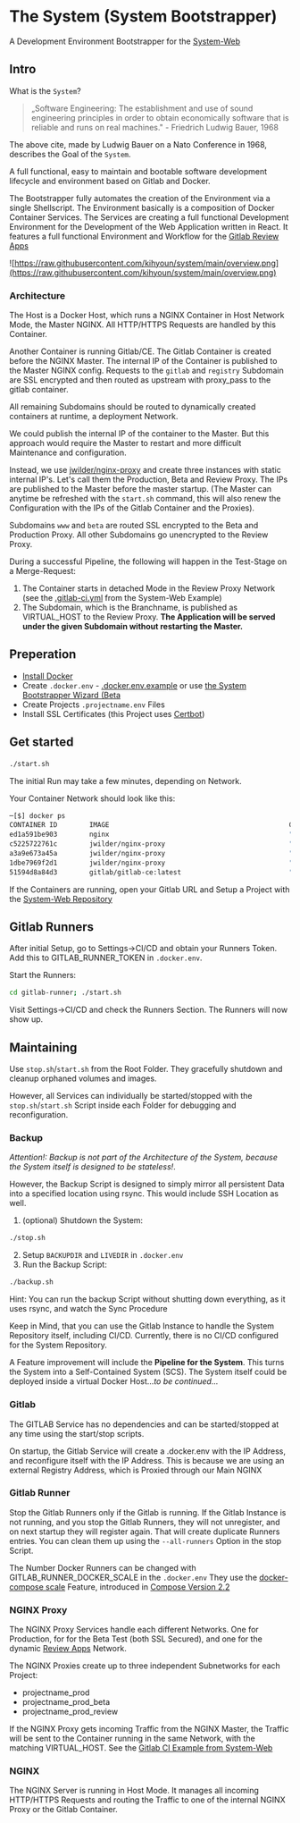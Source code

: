# The System (System Bootstrapper)

A Development Environment Bootstrapper for the [System-Web](https://github.com/kihyoun/system-web)

## Intro

What is the `System`?

> „Software Engineering: The establishment and use of sound engineering principles in order to obtain economically software that is reliable and runs on real machines." - Friedrich Ludwig Bauer, 1968

The above cite, made by Ludwig Bauer on a Nato Conference in 1968, describes the Goal of the `System`.

A full functional, easy to maintain and bootable software development lifecycle and environment based on Gitlab and Docker. 

The Bootstrapper fully automates the creation of the Environment via a single Shellscript. The Environment basically is a composition of Docker Container Services. The Services are creating a full functional Development Environment for the Development of the Web Application written in React. It features a full functional Environment and Workflow for the [Gitlab Review Apps](https://docs.gitlab.com/ee/ci/review_apps/)

![https://raw.githubusercontent.com/kihyoun/system/main/overview.png](https://raw.githubusercontent.com/kihyoun/system/main/overview.png)

### Architecture
The Host is a Docker Host, which runs a NGINX Container in Host Network Mode, the Master NGINX. All HTTP/HTTPS Requests are handled by this Container. 

Another Container is running Gitlab/CE. The Gitlab Container is created before the NGINX Master. The internal IP of the Container is published to the Master NGINX config. Requests to the `gitlab` and `registry` Subdomain are SSL encrypted and then routed as upstream with proxy_pass to the gitlab container. 

All remaining Subdomains should be routed to dynamically created containers at runtime, a deployment Network.

We could publish the internal IP of the container to the Master. But this approach would require the Master to restart and more difficult Maintenance and configuration.

Instead, we use [jwilder/nginx-proxy](https://hub.docker.com/r/jwilder/nginx-proxy) and create three instances with static internal IP's. Let's call them the Production, Beta and Review Proxy. The IPs are published to the Master before the master startup. (The Master can anytime be refreshed with the `start.sh` command, this will also renew the Configuration with the IPs of the Gitlab Container and the Proxies).

Subdomains `www` and `beta` are routed SSL encrypted to the Beta and Production Proxy. 
All other Subdomains go unencrypted to the Review Proxy.

During a successful Pipeline, the following will happen in the Test-Stage on a Merge-Request:
1. The Container starts in detached Mode in the Review Proxy Network (see the [.gitlab-ci.yml](https://github.com/kihyoun/system-web/blob/main/.gitlab-ci.yml#L70) from the System-Web Example)
2. The Subdomain, which is the Branchname, is published as VIRTUAL_HOST to the Review Proxy. **The Application will be served under the given Subdomain without restarting the Master.**

## Preperation

- [Install Docker](https://docs.docker.com/engine/install/ubuntu/)
- Create `.docker.env` - [.docker.env.example](https://github.com/kihyoun/system/blob/main/.docker.env.example) or use [the System Bootstrapper Wizard (Beta](https://www.system-bootstrapper.com)
- Create Projects `.projectname.env` Files
- Install SSL Certificates (this Project uses [Certbot](https://ceratbot.eff.org/lets-encrypt/ubuntufocal-other))

## Get started

```bash
./start.sh
```
The initial Run may take a few minutes, depending on Network. 

Your Container Network should look like this:
```bash
─[$] docker ps                                                                                                                                                                                                               [3:43:24]
CONTAINER ID        IMAGE                                             COMMAND                  CREATED             STATUS                    PORTS                                 NAMES
ed1a591be903        nginx                                             "/docker-entrypoint.…"   14 minutes ago      Up 14 minutes                                                   nginx_web_1
c5225722761c        jwilder/nginx-proxy                               "/app/docker-entrypo…"   14 minutes ago      Up 14 minutes             80/tcp                                nginx-proxy_review_1
a3a9e673a45a        jwilder/nginx-proxy                               "/app/docker-entrypo…"   14 minutes ago      Up 14 minutes             80/tcp                                nginx-proxy_prod_1
1dbe7969f2d1        jwilder/nginx-proxy                               "/app/docker-entrypo…"   14 minutes ago      Up 14 minutes             80/tcp                                nginx-proxy_beta_1
51594d8a84d3        gitlab/gitlab-ce:latest                           "/assets/wrapper"        14 minutes ago      Up 14 minutes (healthy)   80/tcp, 0.0.0.0:22->22/tcp, 443/tcp   gitlab_gitlab_1
```

If the Containers are running, open your Gitlab URL and Setup a Project with the [System-Web Repository](https://github.com/kihyoun/system-web)

## Gitlab Runners
After initial Setup, go to Settings->CI/CD and obtain your Runners Token. Add this to GITLAB_RUNNER_TOKEN in `.docker.env`.

Start the Runners:

```bash
cd gitlab-runner; ./start.sh
```

Visit Settings->CI/CD and check the Runners Section. The Runners will now show up.

## Maintaining

Use `stop.sh`/`start.sh` from the Root Folder. They gracefully shutdown and cleanup orphaned volumes and images.

However, all Services can individually be started/stopped with the `stop.sh`/`start.sh` Script inside each Folder for debugging and reconfiguration.

### Backup

*Attention!: Backup is not part of the Architecture of the System, because the System itself is designed to be stateless!*.

However, the Backup Script is designed to simply mirror all persistent Data into a specified location using rsync. This would include SSH Location as well.

1. (optional) Shutdown the System:
```bash
./stop.sh
```
2. Setup `BACKUPDIR` and `LIVEDIR` in `.docker.env`
3. Run the Backup Script: 
```bash
./backup.sh
```

Hint: You can run the backup Script without shutting down everything, as it uses rsync, and watch the Sync Procedure

Keep in Mind, that you can use the Gitlab Instance to handle the System Repository itself, including CI/CD. Currently, there is no CI/CD configured for the System Repository.

A Feature improvement will include the **Pipeline for the System**. This turns the System into a Self-Contained System (SCS). The System itself could be deployed inside a virtual Docker Host...*to be continued...*

### Gitlab

The GITLAB Service has no dependencies and can be started/stopped at any time using the start/stop scripts. 

On startup, the Gitlab Service will create a .docker.env with the IP Address, and reconfigure itself with the IP Address. This is because we are using an external Registry Address, which is Proxied through our Main NGINX

### Gitlab Runner

Stop the Gitlab Runners only if the Gitlab is running. If the Gitlab Instance is not running, and you stop the Gitlab Runners, they will not unregister, and on next startup they will register again. That will create duplicate Runners entries. You can clean them up using the `--all-runners` Option in the stop Script.

The Number Docker Runners can be changed with GITLAB_RUNNER_DOCKER_SCALE in the `.docker.env`
They use the [docker-compose scale](https://docs.docker.com/compose/compose-file/compose-file-v2/#scale) Feature, introduced in [Compose Version 2.2](https://docs.docker.com/compose/compose-file/compose-versioning/#version-22)

### NGINX Proxy

The NGINX Proxy Services handle each different Networks. One for Production, for for the Beta Test (both SSL Secured), and one for the dynamic [Review Apps](https://docs.gitlab.com/ee/ci/review_apps/) Network.
 
The NGINX Proxies create up to three independent Subnetworks for each Project:

* projectname_prod
* projectname_prod_beta
* projectname_prod_review

If the NGINX Proxy gets incoming Traffic from the NGINX Master, the Traffic will be sent to the Container running in the same Network, with the matching VIRTUAL_HOST. See the [Gitlab CI Example from System-Web](https://github.com/kihyoun/system-web/blob/main/.gitlab-ci.yml#L70)

### NGINX 

The NGINX Server is running in Host Mode. It manages all incoming HTTP/HTTPS Requests and routing the Traffic to one of the internal NGINX Proxy or the Gitlab Container.






